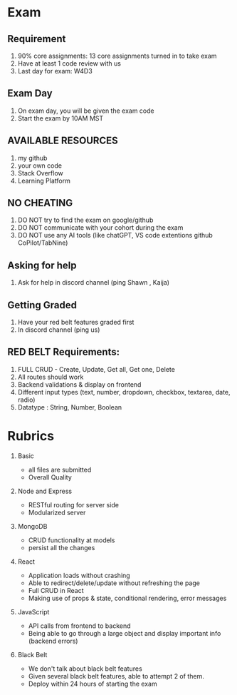 # Exam

## Requirement 
1. 90% core assignments: 13 core assignments turned in to take exam
2. Have at least 1 code review with us
3. Last day for exam: W4D3

## Exam Day
1. On exam day, you will be given the exam code 
2. Start the exam by 10AM MST

## AVAILABLE RESOURCES
1. my github
2. your own code
3. Stack Overflow
4. Learning Platform

## NO CHEATING
1. DO NOT try to find the exam on google/github 
2. DO NOT communicate with your cohort during the exam
3. DO NOT use any AI tools (like chatGPT, VS code extentions github CoPilot/TabNine)

## Asking for help
1. Ask for help in discord channel (ping Shawn , Kaija)

## Getting Graded
1. Have your red belt features graded first
2. In discord channel (ping us)


## RED BELT Requirements:
1. FULL CRUD - Create, Update, Get all, Get one, Delete
2. All routes should work
3. Backend validations & display on frontend
4. Different input types (text, number, dropdown,  checkbox, textarea, date, radio)
5. Datatype : String, Number, Boolean


# Rubrics

1. Basic 
   - all files are submitted
   - Overall Quality

7. Node and Express
   - RESTful routing for server side
   - Modularized server

8. MongoDB
   - CRUD functionality at models
   - persist all the changes
  
9. React
   - Application loads without crashing
   - Able to redirect/delete/update without refreshing the page
   - Full CRUD in React
   - Making use of props & state, conditional rendering, error messages


3. JavaScript
   - API calls from frontend to backend
   - Being able to go through a large object and display important info (backend errors)

4. Black Belt 
   - We don't talk about black belt features
   - Given several black belt features, able to attempt 2 of them. 
   - Deploy within 24 hours of starting the exam